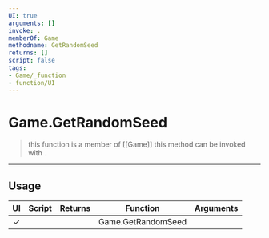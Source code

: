 ```yaml
---
UI: true
arguments: []
invoke: .
memberOf: Game
methodname: GetRandomSeed
returns: []
script: false
tags:
- Game/_function
- function/UI
---
```

# Game.GetRandomSeed
> this function is a member of [[Game]]
> this method can be invoked with `.`
-----
## Usage
|  UI | Script | Returns | Function | Arguments |
|:---:|:------:|-------:|:--------:|:---------|
|✓| ||Game.GetRandomSeed||

